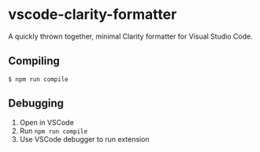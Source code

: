 # vscode-clarity-formatter

A quickly thrown together, minimal Clarity formatter for Visual Studio Code.

## Compiling

```
$ npm run compile
```

## Debugging

1. Open in VSCode
2. Run `npm run compile`
3. Use VSCode debugger to run extension 
